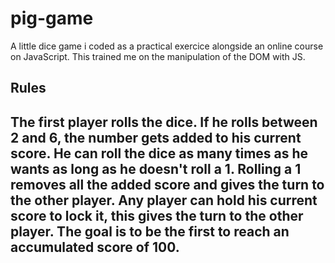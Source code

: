 # pig-game
A little dice game i coded as a practical exercice alongside an online course on JavaScript. This trained me on the manipulation of the DOM with JS.

<h2>Rules<h2/>
  The first player rolls the dice. If he rolls between 2 and 6, the number gets added to his current score. 
  He can roll the dice as many times as he wants as long as he doesn't roll a 1. Rolling a 1 removes all the added score and gives the turn to the other player.
  Any player can hold his current score to lock it, this gives the turn to the other player.
  The goal is to be the first to reach an accumulated score of 100.
  
  
  

